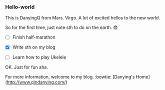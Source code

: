 ### Hello-world

This is DanyingQ from Mars. Virgo. A lot of excited hellos to the new world.

So for the first time, just note sth to do on the earth. :sunglasses:

- [ ] Finish half-marathon
- [x] Write sth on my blog
- [ ] Learn how to play Ukelele


OK. Just for fun aha.

For more information, welcome to my blog. :bowtie: [Danying's Home] (http://www.qindanying.com/)

